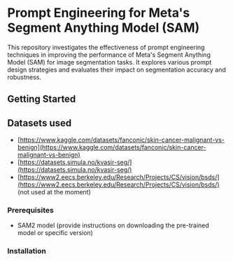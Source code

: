 # Prompt Engineering for Meta's Segment Anything Model (SAM)

This repository investigates the effectiveness of prompt engineering techniques in improving the performance of Meta's Segment Anything Model (SAM) for image segmentation tasks.
It explores various prompt design strategies and evaluates their impact on segmentation accuracy and robustness.

## Getting Started

## Datasets used
- [https://www.kaggle.com/datasets/fanconic/skin-cancer-malignant-vs-benign](https://www.kaggle.com/datasets/fanconic/skin-cancer-malignant-vs-benign)
- [https://datasets.simula.no/kvasir-seg/](https://datasets.simula.no/kvasir-seg/)
- [https://www2.eecs.berkeley.edu/Research/Projects/CS/vision/bsds/](https://www2.eecs.berkeley.edu/Research/Projects/CS/vision/bsds/) (not used at the moment)


### Prerequisites
* SAM2 model (provide instructions on downloading the pre-trained model or specific version)

### Installation

